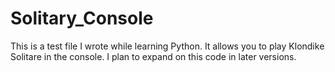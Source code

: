 # Solitary_Console
This is a test file I wrote while learning Python. It allows you to play Klondike Solitare in the console. I plan to expand on this code in later versions.

